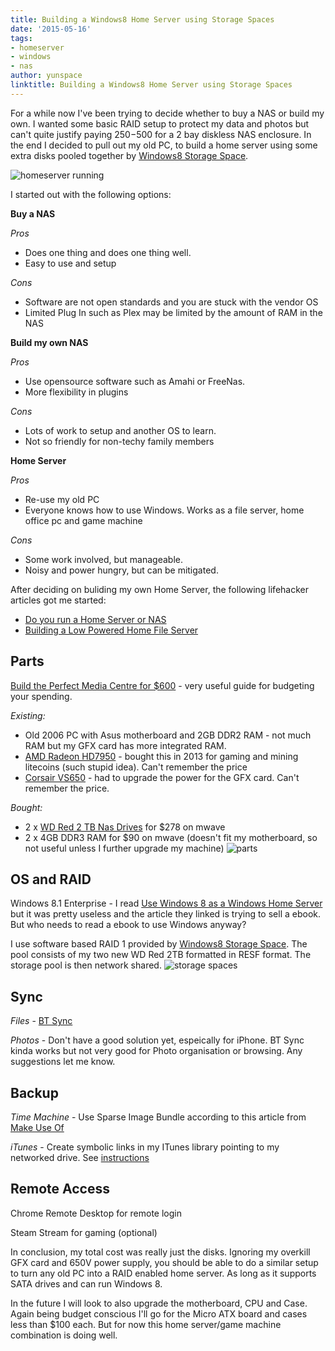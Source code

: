 ```yaml
---
title: Building a Windows8 Home Server using Storage Spaces
date: '2015-05-16'
tags:
- homeserver
- windows
- nas
author: yunspace
linktitle: Building a Windows8 Home Server using Storage Spaces
---
```

For a while now I've been trying to decide whether to buy a NAS or build my own. I wanted some basic RAID setup to protect my data and photos but can't quite justify paying
$250-$500 for a 2 bay diskless NAS enclosure. In the end I decided to pull out my old PC, to build a home server using some extra disks pooled together by [Windows8 Storage Space](http://windows.microsoft.com/en-AU/windows-8/storage-spaces-pools).

![homeserver running](/images/homeserver/homeserver_running.png)

I started out with the following options:

**Buy a NAS**

*Pros*
  - Does one thing and does one thing well.
  - Easy to use and setup

*Cons*
  - Software are not open standards and you are stuck with the vendor OS
  - Limited Plug In such as Plex may be limited by the amount of RAM in the NAS

**Build my own NAS**

*Pros*
  - Use opensource software such as Amahi or FreeNas.
  - More flexibility in plugins

*Cons*
  - Lots of work to setup and another OS to learn.
  - Not so friendly for non-techy family members

**Home Server**

*Pros*
  - Re-use my old PC
  - Everyone knows how to use Windows. Works as a file server, home office pc and game machine

*Cons*
  - Some work involved, but manageable.
  - Noisy and power hungry, but can be mitigated.

After deciding on buliding my own Home Server, the following lifehacker articles got me started:
- [Do you run a Home Server or NAS](http://lifehacker.com/5974253/do-you-run-a-home-server-or-nas)
- [Building a Low Powered Home File Server](http://lifehacker.com/5938883/how-can-i-build-a-quiet-low+powered-home-file-server)

## Parts
[Build the Perfect Media Centre for $600](http://www.lifehacker.com.au/2014/02/build-the-perfect-media-centre-for-600/) - very useful guide for budgeting your spending.

*Existing:*
- Old 2006 PC with Asus motherboard and 2GB DDR2 RAM - not much RAM but my GFX card has more integrated RAM.
- [AMD Radeon HD7950](http://www.powercolor.com/au/products_features.asp?id=418) - bought this in 2013 for gaming and mining litecoins (such stupid idea). Can't remember the price
- [Corsair VS650](http://www.corsair.com/en/vs-seriestm-vs650-650-watt-power-supply) - had to upgrade the power for the GFX card. Can't remember the price.

*Bought:*
- 2 x [WD Red 2 TB Nas Drives](http://www.wdc.com/en/products/products.aspx?id=810) for $278 on mwave
- 2 x 4GB DDR3 RAM for $90 on mwave (doesn't fit my motherboard, so not useful unless I further upgrade my machine)
![parts](/images/homeserver/parts.png)

## OS and RAID
Windows 8.1 Enterprise - I read [Use Windows 8 as a Windows Home Server](http://lifehacker.com/5955262/use-windows-8-as-a-windows-home-server) but it
 was pretty useless and the article they linked is trying to sell a ebook. But who needs to read a ebook to use Windows anyway?

I use software based RAID 1 provided by [Windows8 Storage Space](http://windows.microsoft.com/en-AU/windows-8/storage-spaces-pools). The pool consists of my two new
WD Red 2TB formatted in RESF format. The storage pool is then network shared.
![storage spaces](/images/homeserver/storage-space.png)

## Sync
*Files* - [BT Sync](https://www.getsync.com/)

*Photos* - Don't have a good solution yet, espeically for iPhone. BT Sync kinda works but not very good for Photo organisation or browsing. Any suggestions let me know.

## Backup
*Time Machine* - Use Sparse Image Bundle according to this article from [Make Use Of](http://www.makeuseof.com/tag/turn-nas-windows-share-time-machine-backup/)

*iTunes* - Create symbolic links in my ITunes library pointing to my networked drive. See [instructions](http://www.imore.com/how-move-your-iphone-and-ipad-backups-external-drive)

## Remote Access
Chrome Remote Desktop for remote login

Steam Stream for gaming (optional)

In conclusion, my total cost was really just the disks. Ignoring my overkill GFX card and 650V power supply, you should be able to do a similar setup to turn any old PC into a
RAID enabled home server. As long as it supports SATA drives and can run Windows 8.

In the future I will look to also upgrade the motherboard, CPU and Case. Again being budget conscious I'll go for the Micro ATX board and cases less than $100 each. But for now
 this home server/game machine combination is doing well.
